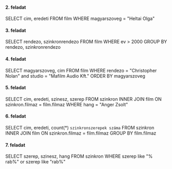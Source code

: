 #### 2. feladat

SELECT cim, eredeti FROM film WHERE magyarszoveg = "Heltai Olga"

#### 3. feladat

SELECT rendezo, szinkronrendezo FROM film WHERE ev > 2000 GROUP BY rendezo, szinkronrendezo

#### 4. feladat

SELECT magyarszoveg, cim FROM film WHERE rendezo = "Christopher Nolan" and studio = "Mafilm Audio Kft." ORDER BY magyarszoveg

#### 5. feladat

SELECT cim, eredeti, szinesz, szerep FROM szinkron INNER JOIN film ON szinkron.filmaz = film.filmaz WHERE hang = "Anger Zsolt"

#### 6. feladat

SELECT cim, eredeti, count(*) `szinkronszerepek száma` 
FROM szinkron INNER JOIN film ON szinkron.filmaz = film.filmaz 
GROUP BY film.filmaz

#### 7. feladat

SELECT szerep, szinesz, hang FROM szinkron WHERE szerep like "% rab%" or szerep like "rab%"